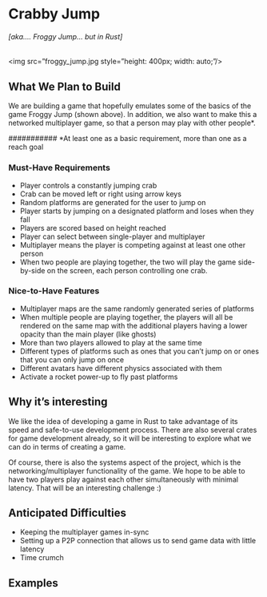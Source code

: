 # Crabby Jump
###### [aka…. Froggy Jump… but in Rust]

<img src=”froggy_jump.jpg style=”height: 400px; width: auto;”/>

## What We Plan to Build

We are building a game that hopefully emulates some of the basics of the game Froggy Jump (shown above). In addition, we also want to make this a networked multiplayer game, so that a person may play with other people*. 

########### *At least one as a basic requirement, more than one as a reach goal

### Must-Have Requirements
* Player controls a constantly jumping crab
* Crab can be moved left or right using arrow keys
* Random platforms are generated for the user to jump on
* Player starts by jumping on a designated platform and loses when they fall
* Players are scored based on height reached
* Player can select between single-player and multiplayer
* Multiplayer means the player is competing against at least one other person
* When two people are playing together, the two will play the game side-by-side on the screen, each person controlling one crab. 

### Nice-to-Have Features

* Multiplayer maps are the same randomly generated series of platforms 
* When multiple people are playing together, the players will all be rendered on the same map with the additional players having a lower opacity than the main player (like ghosts)
* More than two players allowed to play at the same time
* Different types of platforms such as ones that you can’t jump on or ones that you can only jump on once
* Different avatars have different physics associated with them
* Activate a rocket power-up to fly past platforms

## Why it’s interesting

We like the idea of developing a game in Rust to take advantage of its speed and safe-to-use development process. There are also several crates for game development already, so it will be interesting to explore what we can do in terms of creating a game.

Of course, there is also the systems aspect of the project, which is the networking/multiplayer functionality of the game. We hope to be able to have two players play against each other simultaneously with minimal latency. That will be an interesting challenge :)

## Anticipated Difficulties
* Keeping the multiplayer games in-sync
* Setting up a P2P connection that allows us to send game data with little latency
* Time crumch


## Examples


